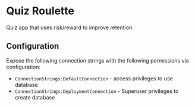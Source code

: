# Quiz Roulette

Quiz app that uses risk/reward to improve retention.

## Configuration

Expose the following connection strings with the following permissions via configuration:

- `ConnectionStrings:DefaultConnection` - access privileges to use database
- `ConnectionStrings:DeploymentConnection` - Superuser privileges to create database
